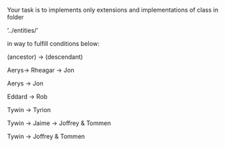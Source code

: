 Your task is to implements only extensions and implementations of class in folder 

’../entities/’ 

in way to fulfill conditions below:

(ancestor) -> (descendant)

Aerys-> Rheagar -> Jon

Aerys -> Jon

Eddard -> Rob

Tywin -> Tyrion

Tywin -> Jaime -> Joffrey & Tommen

Tywin -> Joffrey & Tommen